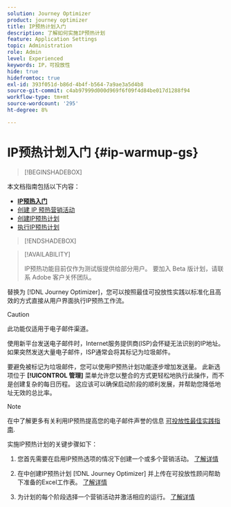 ```yaml
---
solution: Journey Optimizer
product: journey optimizer
title: IP预热计划入门
description: 了解如何实施IP预热计划
feature: Application Settings
topic: Administration
role: Admin
level: Experienced
keywords: IP，可投放性
hide: true
hidefromtoc: true
exl-id: 393f051d-b86d-4b4f-b564-7a9ae3a5d4b8
source-git-commit: c4ab97999d000d969f6f09f4d84be017d1288f94
workflow-type: tm+mt
source-wordcount: '295'
ht-degree: 8%

---
```


# IP预热计划入门 {#ip-warmup-gs}

<!--
>[!CONTEXTUALHELP]
>id="ajo_admin_ip_warmup_plan"
>title="Define your IP warmup plan"
>abstract="You can perform IP warmup workflows directly from the Journey Optimizer interface in a standardized and efficient way that follows the best practices for optimal deliverability."
-->

>[!BEGINSHADEBOX]

本文档指南包括以下内容：

* **[IP预热入门](ip-warmup-gs.md)**
* [创建 IP 预热营销活动](ip-warmup-campaign.md)
* [创建IP预热计划](ip-warmup-plan.md)
* [执行IP预热计划](ip-warmup-execution.md)

>[!ENDSHADEBOX]

>[!AVAILABILITY]
>
>IP预热功能目前仅作为测试版提供给部分用户。 要加入 Beta 版计划，请联系 Adobe 客户关怀团队。

替换为 [!DNL Journey Optimizer]，您可以按照最佳可投放性实践以标准化且高效的方式直接从用户界面执行IP预热工作流。

>[!CAUTION]
>
>此功能仅适用于电子邮件渠道。

使用新平台发送电子邮件时，Internet服务提供商(ISP)会怀疑无法识别的IP地址。 如果突然发送大量电子邮件，ISP通常会将其标记为垃圾邮件。

要避免被标记为垃圾邮件，您可以使用IP预热计划功能逐步增加发送量。 此新选项位于 **[!UICONTROL 管理]** 菜单允许您以整合的方式更轻松地执行此操作，而不是创建复杂的每日历程。 这应该可以确保启动阶段的顺利发展，并帮助您降低地址无效的总比率。

>[!NOTE]
>
>在中了解更多有关利用IP预热提高您的电子邮件声誉的信息 [可投放性最佳实践指南](https://experienceleague.adobe.com/docs/deliverability-learn/deliverability-best-practice-guide/additional-resources/generic-resources/increase-reputation-with-ip-warming.html).

<!--
Benefits

* Standardization on Campaign which will be easy for practitioners too > why?

* No more pain of creating queries, audiences and testing those as system will create the audiences. 

* Ease of excluding domains and changing the plan with help of simple toggles to exclude OR by editing numbers inline or create new phases or reupload plan if drastic change. No more pain of editing audience definitions, journey conditions

* There is an expectation that with this, it will ease around 30% of effort and will be much better experience for consultant/partner/practitioner - right from planning to execution to reporting
-->

实施IP预热计划的关键步骤如下：

1. 您首先需要在启用IP预热选项的情况下创建一个或多个营销活动。 [了解详情](ip-warmup-campaign.md)

1. 在中创建IP预热计划 [!DNL Journey Optimizer] 并上传在可投放性顾问帮助下准备的Excel工作表。 [了解详情](ip-warmup-plan.md)

1. 为计划的每个阶段选择一个营销活动并激活相应的运行。 [了解详情](ip-warmup-execution.md)
